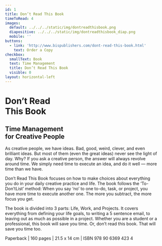 ```yaml
---
id: 1
title: Don’t Read This Book
timeToRead: 4
images:
  default: ../../../static/img/dontreadthisbook.png
  diapositive: ../../../static/img/dontreadthisbook_diap.png
  mobile: ''
buttons:
  - link: 'http://www.bispublishers.com/dont-read-this-book.html'
    text: Order a Copy
checkbox:
  smallText: Book
  text: Time Management
  title: Don’t Read This Book
  visible: 0
layout: horizontal-left
---
```


# Don’t Read<br/>This Book

## Time Management<br/>for Creative People

As creative people, we have ideas. Bad, good, weird, clever, and even brilliant ideas. But most of them (even the great ideas) never see the light of day. Why? If you ask a creative person, the answer will always revolve around time. We simply need time to execute an idea, and do it well — more time than we have.

Don’t Read This Book focuses on how to make choices about everything you do in your daily creative practice and life. The book follows the ‘To-Don’tList’ method: When you say ‘no’ to one to-do, task, or project, you have more time to execute another one. The more you subtract, the more focus you get.

The book is divided into 3 parts: Life, Work, and Projects. It covers everything from defining your life goals, to writing a 5 sentence email, to leaving out as much as possible in a project. Whether you are a student or a professional, this book will save you time. Or, don’t read this book. That will save you time too.

Paperback | 160 pages | 21.5 x 14 cm | ISBN 978 90 6369 423 4
